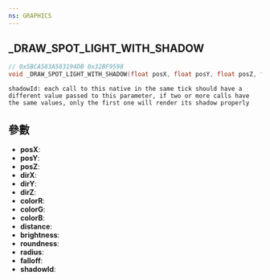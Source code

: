 ```yaml
---
ns: GRAPHICS
---
```

## _DRAW_SPOT_LIGHT_WITH_SHADOW

```c
// 0x5BCA583A583194DB 0x32BF9598
void _DRAW_SPOT_LIGHT_WITH_SHADOW(float posX, float posY, float posZ, float dirX, float dirY, float dirZ, int colorR, int colorG, int colorB, float distance, float brightness, float roundness, float radius, float falloff, int shadowId);
```

```
shadowId: each call to this native in the same tick should have a different value passed to this parameter, if two or more calls have the same values, only the first one will render its shadow properly  
```

## 參數
* **posX**: 
* **posY**: 
* **posZ**: 
* **dirX**: 
* **dirY**: 
* **dirZ**: 
* **colorR**: 
* **colorG**: 
* **colorB**: 
* **distance**: 
* **brightness**: 
* **roundness**: 
* **radius**: 
* **falloff**: 
* **shadowId**: 

